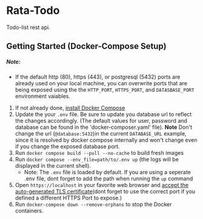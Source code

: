 # Rata-Todo

Todo-list rest api.

## Getting Started (Docker-Compose Setup)

##### Note:
 - If the default http (80), https (443), or postgresql (5432) ports are already used on your local machine, you can overwrite ports that are being exposed using the the `HTTP_PORT`, `HTTPS_PORT`, and `DATASBASE_PORT` environment vaiables.

1. If not already done, [install Docker Compose](https://docs.docker.com/compose/install/)
1. Update the your `.env` file. Be sure to update you database url to reflect the changes accordingly. (The default values for user, password and database can be found in the 'docker-composer.yaml' file). **Note** Don't change the url (`@database:5432`)in the current `DATABASE_URL` example, since it is resolved by docker compose internally and won't change even if you change the exposed database port.
1. Run `docker compose build --pull --no-cache` to build fresh images
1. Run `docker compose --env_file=path/to/.env up` (the logs will be displayed in the current shell).
   - Note: The `.env` file is loaded by default. If you are using a seperate .env file, dont forget to add the path when running the `up` command
1. Open `https://localhost`  in your favorite web browser and [accept the auto-generated TLS certificate](https://stackoverflow.com/a/15076602/1352334)(dont forget to use the correct port if you defined a different HTTPS Port to expose.)
1. Run `docker-compose down --remove-orphans` to stop the Docker containers.

